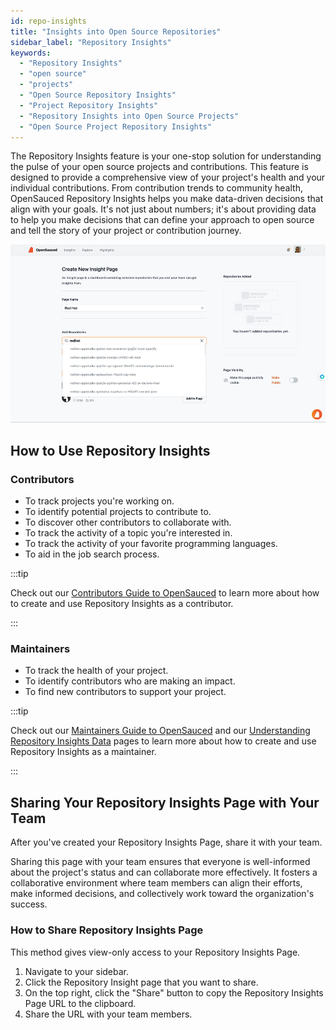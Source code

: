 ```yaml
---
id: repo-insights
title: "Insights into Open Source Repositories"
sidebar_label: "Repository Insights"
keywords:
  - "Repository Insights"
  - "open source"
  - "projects"
  - "Open Source Repository Insights"
  - "Project Repository Insights"
  - "Repository Insights into Open Source Projects"
  - "Open Source Project Repository Insights"
---
```


The Repository Insights feature is your one-stop solution for understanding the pulse of your open source projects and contributions. This feature is designed to provide a comprehensive view of your project's health and your individual contributions. From contribution trends to community health, OpenSauced Repository Insights helps you make data-driven decisions that align with your goals. It's not just about numbers; it's about providing data to help you make decisions that can define your approach to open source and tell the story of your project or contribution journey.

![insight-pages-demo](../../static/gif/insight-page-demo.gif)

## How to Use Repository Insights

### Contributors

- To track projects you're working on.
- To identify potential projects to contribute to.
- To discover other contributors to collaborate with.
- To track the activity of a topic you're interested in.
- To track the activity of your favorite programming languages.
- To aid in the job search process.

:::tip

Check out our [Contributors Guide to OpenSauced](../contributors/contributors-guide.md#repository-insights-connecting-your-repositories) to learn more about how to create and use Repository Insights as a contributor.

:::

### Maintainers

- To track the health of your project.
- To identify contributors who are making an impact.
- To find new contributors to support your project.

:::tip

Check out our [Maintainers Guide to OpenSauced](../maintainers/maintainers-guide.md) and our [Understanding Repository Insights Data](../maintainers/understanding-repo-insights.md) pages to learn more about how to create and use Repository Insights as a maintainer.

:::

## Sharing Your Repository Insights Page with Your Team

After you've created your Repository Insights Page, share it with your team.

Sharing this page with your team ensures that everyone is well-informed about the project's status and can collaborate more effectively. It fosters a collaborative environment where team members can align their efforts, make informed decisions, and collectively work toward the organization's success.

### How to Share Repository Insights Page

This method gives view-only access to your Repository Insights Page.

1. Navigate to your sidebar.
2. Click the Repository Insight page that you want to share.
3. On the top right, click the "Share" button to copy the Repository Insights Page URL to the clipboard.
4. Share the URL with your team members.
